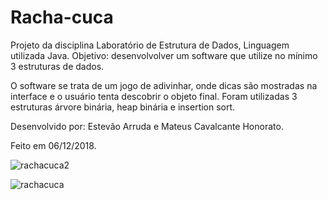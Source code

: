 # Racha-cuca
Projeto da disciplina Laboratório de Estrutura de Dados, Linguagem utilizada Java. Objetivo: desenvolvolver um software que utilize no mínimo 3 estruturas de dados. 

O software se trata de um jogo de adivinhar, onde dicas são mostradas na interface e o usuário tenta descobrir o objeto final. Foram utilizadas 3 estruturas árvore binária, heap binária e insertion sort.

Desenvolvido por: Estevão Arruda e Mateus Cavalcante Honorato.

Feito em 06/12/2018.

![rachacuca2](https://user-images.githubusercontent.com/34866806/49674556-8a0de580-fa59-11e8-86bb-7e2d025ce573.png)

![rachacuca](https://user-images.githubusercontent.com/34866806/49674560-8ed29980-fa59-11e8-881c-1e1026a5a7ea.png)

